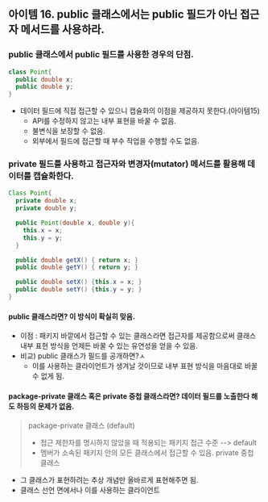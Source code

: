 ## 아이템 16. public 클래스에서는 public 필드가 아닌 접근자 메서드를 사용하라.
### public 클래스에서 public 필드를 사용한 경우의 단점.
``` java
class Point{
  public double x;
  public double y;
}
```
- 데이터 필드에 직접 접근할 수 있으니 캡슐화의 이점을 제공하지 못한다.(아이템15)
  - API를 수정하지 않고는 내부 표현을 바꿀 수 없음.
  - 불변식을 보장할 수 없음.
  - 외부에서 필드에 접근할 때 부수 작업을 수행할 수도 없음.
 
### private 필드를 사용하고 접근자와 변경자(mutator) 메서드를 활용해 데이터를 캡슐화한다.
```java
Class Point{
  private double x;
  private double y;

  public Point(double x, double y){
    this.x = x;
    this.y = y;
  }

  public double getX() { return x; }
  public double getY() { return y; }

  public double setX() {this.x = x; }
  public double setY() {this.y = y; }
}
```
#### public 클래스라면? 이 방식이 확실히 맞음.
  - 이점 : 패키지 바깥에서 접근할 수 있는 클래스라면 접근자를 제공함으로써 클래스 내부 표현 방식을 언제든 바꿀 수 있는 유연성을 얻을 수 있음.
  - 비교) public 클래스가 필드를 공개하면?ㅅ
    - 이를 사용하는 클라이언트가 생겨날 것이므로 내부 표현 방식을 마음대로 바꿀 수 없게 됨.
#### package-private 클래스 혹은 private 중첩 클래스라면? 데이터 필드를 노출한다 해도 하등의 문제가 없음.
> package-private 클래스 (default)
>   -  접근 제한자를 명시하지 않았을 때 적용되는 패키지 접근 수준 --> default
>   -  멤버가 소속된 패키지 안의 모든 클래스에서 접근할 수 있음.
> private 중첩 클래스
>
  - 그 클래스가 표현하려는 추상 개념만 올바르게 표현해주면 됨.
  - 클래스 선언 면에서나 이를 사용하는 클라이언트
